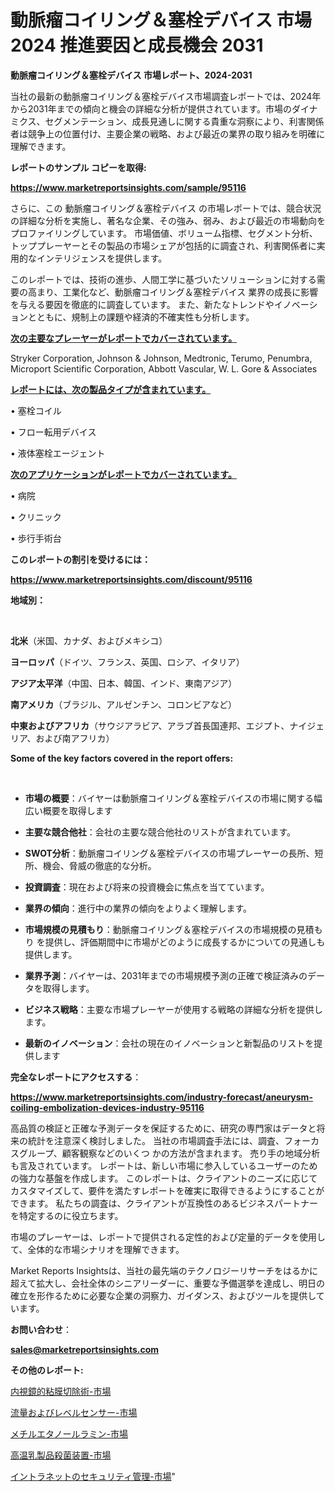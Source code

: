# 動脈瘤コイリング＆塞栓デバイス 市場 2024 推進要因と成長機会 2031

<strong>動脈瘤コイリング＆塞栓デバイス 市場レポート、2024-2031</strong>

当社の最新の動脈瘤コイリング＆塞栓デバイス市場調査レポートでは、2024年から2031年までの傾向と機会の詳細な分析が提供されています。市場のダイナミクス、セグメンテーション、成長見通しに関する貴重な洞察により、利害関係者は競争上の位置付け、主要企業の戦略、および最近の業界の取り組みを明確に理解できます。



<strong>レポートのサンプル コピーを取得:</strong> <a href=https://www.marketreportsinsights.com/sample/95116>

<strong><u>https://www.marketreportsinsights.com/sample/95116</u></strong></a>

さらに、この 動脈瘤コイリング＆塞栓デバイス の市場レポートでは、競合状況の詳細な分析を実施し、著名な企業、その強み、弱み、および最近の市場動向をプロファイリングしています。 市場価値、ボリューム指標、セグメント分析、トッププレーヤーとその製品の市場シェアが包括的に調査され、利害関係者に実用的なインテリジェンスを提供します。

このレポートでは、技術の進歩、人間工学に基づいたソリューションに対する需要の高まり、工業化など、動脈瘤コイリング＆塞栓デバイス 業界の成長に影響を与える要因を徹底的に調査しています。 また、新たなトレンドやイノベーションとともに、規制上の課題や経済的不確実性も分析します。



<strong><u>次の主要なプレーヤーがレポートでカバーされています。</u></strong>

Stryker Corporation, Johnson & Johnson, Medtronic, Terumo, Penumbra, Microport Scientific Corporation, Abbott Vascular, W. L. Gore & Associates



<strong><u><b>レポートには、次の製品タイプが含まれています。</b></u></strong>

• 塞栓コイル

• フロー転用デバイス

• 液体塞栓エージェント



<strong><u><b>次のアプリケーションがレポートでカバーされています。</b></u></strong>

• 病院

• クリニック

• 歩行手術台



<strong><b>このレポートの割引を受けるには：</b></strong>

<a href=https://www.marketreportsinsights.com/discount/95116>

<strong><u>https://www.marketreportsinsights.com/discount/95116</u></strong></a>



<strong>地域別：</strong>

<strong> </strong>



<strong>北米</strong>（米国、カナダ、およびメキシコ）



<strong>ヨーロッパ</strong>（ドイツ、フランス、英国、ロシア、イタリア）



<strong>アジア太平洋</strong>（中国、日本、韓国、インド、東南アジア）



<strong>南アメリカ</strong>（ブラジル、アルゼンチン、コロンビアなど）



<strong>中東およびアフリカ</strong>（サウジアラビア、アラブ首長国連邦、エジプト、ナイジェリア、および南アフリカ）



<strong>Some of the key factors covered in the report offers:</strong>

<strong> </strong>
<ul>
  <li>

<strong>市場の概要</strong>：バイヤーは動脈瘤コイリング＆塞栓デバイスの市場に関する幅広い概要を取得します</li>
  <li>

<strong>主要な競合他社</strong>：会社の主要な競合他社のリストが含まれています。</li>
  <li>

<strong>SWOT分析</strong>：動脈瘤コイリング＆塞栓デバイスの市場プレーヤーの長所、短所、機会、脅威の徹底的な分析。</li>
  <li>

<strong>投資調査</strong>：現在および将来の投資機会に焦点を当てています。</li>
  <li>

<strong>業界の傾向</strong>：進行中の業界の傾向をよりよく理解します。</li>
  <li>

<strong>市場規模の見積もり</strong>：動脈瘤コイリング＆塞栓デバイスの市場規模の見積もり を提供し、評価期間中に市場がどのように成長するかについての見通しも提供します。</li>
  <li>

<strong>業界予測</strong>：バイヤーは、2031年までの市場規模予測の正確で検証済みのデータを取得します。</li>
  <li>

<strong>ビジネス戦略</strong>：主要な市場プレーヤーが使用する戦略の詳細な分析を提供します。</li>
  <li>

<strong>最新のイノベーション</strong>：会社の現在のイノベーションと新製品のリストを提供します</li>
</ul>


<strong>完全なレポートにアクセスする</strong>：

<a href=https://www.marketreportsinsights.com/industry-forecast/aneurysm-coiling-embolization-devices-industry-95116>

<strong><u>https://www.marketreportsinsights.com/industry-forecast/aneurysm-coiling-embolization-devices-industry-95116</u></strong></a>

高品質の検証と正確な予測データを保証するために、研究の専門家はデータと将来の統計を注意深く検討しました。 当社の市場調査手法には、調査、フォーカスグループ、顧客観察などのいくつ かの方法が含まれます。 売り手の地域分析も言及されています。 レポートは、新しい市場に参入しているユーザーのための強力な基盤を作成します。 このレポートは、クライアントのニーズに応じてカスタマイズして、要件を満たすレポートを確実に取得できるようにすることができます。 私たちの調査は、クライアントが互換性のあるビジネスパートナーを特定するのに役立ちます。

市場のプレーヤーは、レポートで提供される定性的および定量的データを使用して、全体的な市場シナリオを理解できます。

Market Reports Insightsは、当社の最先端のテクノロジーリサーチをはるかに超えて拡大し、会社全体のシニアリーダーに、重要な予備選挙を達成し、明日の確立を形作るために必要な企業の洞察力、ガイダンス、およびツールを提供しています。



<strong><b>お問い合わせ</b></strong>：

<a href=mailto:sales@marketreportsinsights.com>

<strong><u>sales@marketreportsinsights.com</u></strong></a>



<strong>その他のレポート:</strong>

<a href=https://www.linkedin.com/pulse/内視鏡的粘膜切除術-市場-2023-swot-分析と成長率-2030-vkupf/>内視鏡的粘膜切除術-市場</a>

<a href=https://www.linkedin.com/pulse/流量およびレベルセンサー-市場-2023-swot-分析と最新イノベーション-veu7f/>流量およびレベルセンサー-市場</a>

<a href=https://www.linkedin.com/pulse/メチルエタノールラミン-市場-2023-最新の-cagr-および成長分析-eiraf/>メチルエタノールラミン-市場</a>

<a href=https://www.linkedin.com/pulse/高温乳製品殺菌装置-市場-2023-競争分析と事業成長-2030-pr-news-hub-pt3xf/>高温乳製品殺菌装置-市場</a>

<a href=https://www.linkedin.com/pulse/イントラネットのセキュリティ管理-市場-2023-総利益と主要ベンダー-xjtwf/>イントラネットのセキュリティ管理-市場</a>"
